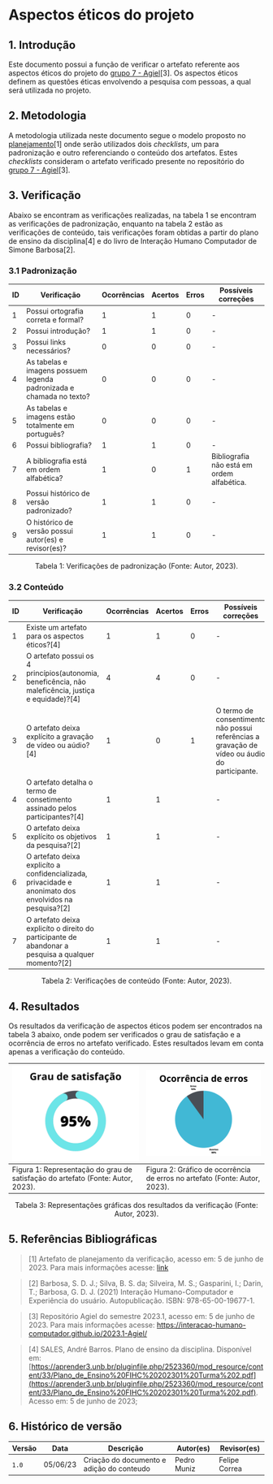 # Aspectos éticos do projeto

## 1. Introdução

Este documento possui a função de verificar o artefato referente aos aspectos éticos do projeto do [grupo 7 - Agiel](https://interacao-humano-computador.github.io/2023.1-Agiel/)[3]. Os aspectos éticos definem as questões éticas envolvendo a pesquisa com pessoas, a qual será utilizada no projeto.

## 2. Metodologia

A metodologia utilizada neste documento segue o modelo proposto no [planejamento](./planejamentoVerificacao.md)[1] onde serão utilizados dois _checklists_, um para padronização e outro referenciando o conteúdo dos artefatos. Estes _checklists_ consideram o artefato verificado presente no repositório do [grupo 7 - Agiel](https://interacao-humano-computador.github.io/2023.1-Agiel/)[3].

## 3. Verificação

Abaixo se encontram as verificações realizadas, na tabela 1 se encontram as verificações de padronização, enquanto na tabela 2 estão as verificações de conteúdo, tais verificações foram obtidas a partir do plano de ensino da disciplina[4] e do livro de Interação Humano Computador de Simone Barbosa[2].

### 3.1 Padronização

| ID  | Verificação                                                          | Ocorrências | Acertos | Erros | Possíveis correções                        |
| --- | -------------------------------------------------------------------- | ----------- | ------- | ----- | ------------------------------------------ |
| 1   | Possui ortografia correta e formal?                                  | 1           | 1       | 0     | -                                          |
| 2   | Possui introdução?                                                   | 1           | 1       | 0     | -                                          |
| 3   | Possui links necessários?                                            | 0           | 0       | 0     | -                                          |
| 4   | As tabelas e imagens possuem legenda padronizada e chamada no texto? | 0           | 0       | 0     | -                                          |
| 5   | As tabelas e imagens estão totalmente em português?                  | 0           | 0       | 0     | -                                          |
| 6   | Possui bibliografia?                                                 | 1           | 1       | 0     | -                                          |
| 7   | A bibliografia está em ordem alfabética?                             | 1           | 0       | 1     | Bibliografia não está em ordem alfabética. |
| 8   | Possui histórico de versão padronizado?                              | 1           | 1       | 0     | -                                          |
| 9   | O histórico de versão possui autor(es) e revisor(es)?                | 1           | 1       | 0     | -                                          |

<center>
Tabela 1: Verificações de padronização (Fonte: Autor, 2023).
</center>

### 3.2 Conteúdo

| ID | Verificação | Ocorrências | Acertos | Erros | Possíveis correções |
|--|--|--|--|--|--|
| 1 | Existe um artefato para os aspectos éticos?[4] | 1 | 1 | 0 | - |
| 2 | O artefato possui os 4 princípios(autonomia, beneficência, não maleficência, justiça e equidade)?[4] | 4 | 4 | 0 | - |
| 3 | O artefato deixa explícito a gravação de vídeo ou aúdio?[4] | 1 | 0 | 1 | O termo de consentimento não possui referências a gravação de vídeo ou áudio do participante. |
| 4 | O artefato detalha o termo de consetimento assinado pelos participantes?[4] | 1 | 1 |  | - |
| 5 | O artefato deixa explícito os objetivos da pesquisa?[2] | 1 | 1 |  | - |
| 6 | O artefato deixa explicíto a confidencializada, privacidade e anonimato dos envolvidos na pesquisa?[2] | 1 | 1 |  | - |
| 7 | O artefato deixa explicíto o direito do participante de abandonar a pesquisa a qualquer momento?[2] | 1 | 1 |  | - |                                                          |

<center>
Tabela 2: Verificações de conteúdo (Fonte: Autor, 2023).
</center>

## 4. Resultados

Os resultados da verificação de aspectos éticos podem ser encontrados na tabela 3 abaixo, onde podem ser verificados o grau de satisfação e a ocorrência de erros no artefato verificado. Estes resultados levam em conta apenas a verificação do conteúdo.

<center>

| ![Grau de satisfação do artefato](../../assets/analise/etica/1.png)                                             | ![Ocorrência de erros do artefato](../../assets/analise/etica/2.png)                                       |
| ------------------------------------------------------------------------------- | -------------------------------------------------------------------------- |
| Figura 1: Representação do grau de satisfação do artefato (Fonte: Autor, 2023). | Figura 2: Gráfico de ocorrência de erros no artefato (Fonte: Autor, 2023). |

Tabela 3: Representações gráficas dos resultados da verificação (Fonte: Autor, 2023).

</center>

## 5. Referências Bibliográficas

> [1] Artefato de planejamento da verificação, acesso em: 5 de junho de 2023. Para mais informações acesse: [link](./planejamentoVerificacao.md)

> [2] Barbosa, S. D. J.; Silva, B. S. da; Silveira, M. S.; Gasparini, I.; Darin, T.; Barbosa, G. D. J. (2021) Interação Humano-Computador e Experiência do usuário. Autopublicação. ISBN: 978-65-00-19677-1.

> [3] Repositório Agiel do semestre 2023.1, acesso em: 5 de junho de 2023. Para mais informações acesse: <https://interacao-humano-computador.github.io/2023.1-Agiel/>

> [4] SALES, André Barros. Plano de ensino da disciplina. Disponível em: [https://aprender3.unb.br/pluginfile.php/2523360/mod_resource/content/33/Plano_de_Ensino%20FIHC%20202301%20Turma%202.pdf](https://aprender3.unb.br/pluginfile.php/2523360/mod_resource/content/33/Plano_de_Ensino%20FIHC%20202301%20Turma%202.pdf). Acesso em: 5 de junho de 2023;

## 6. Histórico de versão

|  Versão  |   Data   |                      Descrição                      |    Autor(es)   |  Revisor(es)  |
| -------- | -------- | --------------------------------------------------- | -------------- | ------------- |
|  `1.0`   | 05/06/23 | Criação do documento e adição do conteudo           | Pedro Muniz | Felipe Correa |
